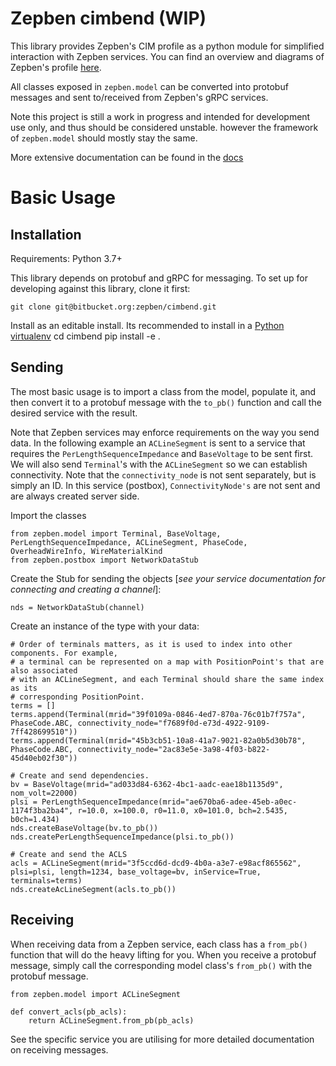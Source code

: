 # Zepben cimbend (WIP) #
This library provides Zepben's CIM profile as a python module for simplified interaction with Zepben services. You can find an overview and diagrams of Zepben's profile [here](https://zepben.bitbucket.io/docs/cim/zepben/).

All classes exposed in `zepben.model` can be converted into protobuf messages and sent to/received from Zepben's gRPC services.

Note this project is still a work in progress and intended for development use only, and thus should be considered unstable. however the framework of `zepben.model` should mostly stay the same.

More extensive documentation can be found in the [docs](docs/README.md)

# Basic Usage #

## Installation ##
Requirements:
    Python 3.7+

This library depends on protobuf and gRPC for messaging. To set up for developing against this library, clone it first:

    git clone git@bitbucket.org:zepben/cimbend.git

Install as an editable install. Its recommended to install in a [Python virtualenv](https://virtualenv.pypa.io/en/stable/)
    cd cimbend
    pip install -e .



## Sending ##
The most basic usage is to import a class from the model, populate it, and then convert it to a protobuf message with the `to_pb()` function and call the desired service with the result.

Note that Zepben services may enforce requirements on the way you send data. In the following example an `ACLineSegment` is sent to a service that requires the `PerLengthSequenceImpedance` and `BaseVoltage` to be sent first. We will also send `Terminal`'s with the `ACLineSegment` so we can establish connectivity. Note that the `connectivity_node` is not sent separately, but is simply an ID. In this service (postbox), `ConnectivityNode's` are not sent and are always created server side.

Import the classes

    from zepben.model import Terminal, BaseVoltage, PerLengthSequenceImpedance, ACLineSegment, PhaseCode, OverheadWireInfo, WireMaterialKind
    from zepben.postbox import NetworkDataStub

Create the Stub for sending the objects [_see your service documentation for connecting and creating a channel_]:

    nds = NetworkDataStub(channel)
    
Create an instance of the type with your data:

    # Order of terminals matters, as it is used to index into other components. For example,
    # a terminal can be represented on a map with PositionPoint's that are also associated 
    # with an ACLineSegment, and each Terminal should share the same index as its 
    # corresponding PositionPoint.
    terms = []
    terms.append(Terminal(mrid="39f0109a-0846-4ed7-870a-76c01b7f757a", PhaseCode.ABC, connectivity_node="f7689f0d-e73d-4922-9109-7ff428699510"))
    terms.append(Terminal(mrid="45b3cb51-10a8-41a7-9021-82a0b5d30b78", PhaseCode.ABC, connectivity_node="2ac83e5e-3a98-4f03-b822-45d40eb02f30"))
    
    # Create and send dependencies.
    bv = BaseVoltage(mrid="ad033d84-6362-4bc1-aadc-eae18b1135d9", nom_volt=22000)
    plsi = PerLengthSequenceImpedance(mrid="ae670ba6-adee-45eb-a0ec-1174f3ba2ba4", r=10.0, x=100.0, r0=11.0, x0=101.0, bch=2.5435, b0ch=1.434)
    nds.createBaseVoltage(bv.to_pb())
    nds.createPerLengthSequenceImpedance(plsi.to_pb())
    
    # Create and send the ACLS
    acls = ACLineSegment(mrid="3f5ccd6d-dcd9-4b0a-a3e7-e98acf865562", plsi=plsi, length=1234, base_voltage=bv, inService=True, terminals=terms) 
    nds.createAcLineSegment(acls.to_pb())
    
## Receiving ##
When receiving data from a Zepben service, each class has a `from_pb()` function that will do the heavy lifting for you. When you receive a protobuf message, simply call the corresponding model class's `from_pb()` with the protobuf message. 
    
    from zepben.model import ACLineSegment
    
    def convert_acls(pb_acls):
        return ACLineSegment.from_pb(pb_acls)
        
See the specific service you are utilising for more detailed documentation on receiving messages.
